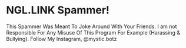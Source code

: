 # NGL.LINK Spammer!
This Spammer Was Meant To Joke Around With Your Friends.
I am not Responsible For Any Misuse Of This Program For Example (Harassing & Bullying).
Follow My Instagram, @mystic.botz
